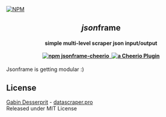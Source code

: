 [![NPM](https://nodei.co/npm/jsonframe-cheerio.png?downloads=true&downloadRank=true&stars=true)](https://nodei.co/npm/jsonframe-cheerio/)

<h2 align="center"><i>json</i>frame</h2> 

<h4 align="center">
	<span>simple multi-level scraper json input/output</span><br>
	<br>
	<a href="https://www.npmjs.com/package/jsonframe-cheerio">
		<img src="https://img.shields.io/badge/npm-jsonframe--cheerio-green.svg" alt="npm jsonframe-cheerio">
	</a>
	<a href="https://travis-ci.org/gahabeen/jsonframe-cheerio">
		<img src="https://img.shields.io/travis/gahabeen/jsonframe-cheerio.svg" alt="">
	</a>
	<a href="https://github.com/cheeriojs/cheerio#cheerio">
		<img src="https://img.shields.io/badge/plugin-Cheerio-red.svg" alt="a Cheerio Plugin" />
	</a>
</h4>

Jsonframe is getting modular :)

## License
[Gabin Desserprit](mailto:gabin@datascraper.pro) - [datascraper.pro](datascraper.pro)  
Released under MIT License